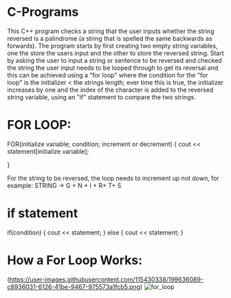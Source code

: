 # C-Programs
This C++ program checks a string that the user inputs whether the string reversed is a palindrome (a string that is spelled the same backwards as forwards).  The program starts by first creating two empty string variables, one the store the users input and the other to store the reversed string.  Start by asking the user to input a string or sentence to be reversed and checked the string the user input needs to be looped through to get its reversal and this can be achieved using a "for loop" where the condition for the "for loop" is the initializer < the strings length; ever time this is true, the initializer increases by one and the index of the character is added to the reversed string variable, using an "if" statement to compare the two strings.

# FOR LOOP:
FOR(initialize variable; condition; increment or decrement)
{
  cout << statement[initialize variable];
  
}

For the string to be reversed, the loop needs to increment up not down, for example:
STRING -> G + N + I + R+ T+ S


# if statement
if(condition)
{
  cout << statement;
}
else
{
  cout << statement;
}


# How a For Loop Works:
(https://user-images.githubusercontent.com/115430338/199636089-c8936031-6126-41be-9467-975573a1fcb5.png)
![for_loop](https://user-images.githubusercontent.com/115430338/201457886-4204d8ad-ed45-42a2-be4c-9f9e03acadd5.png)
